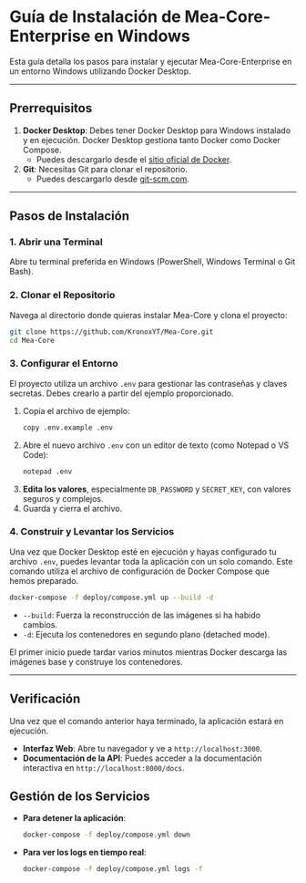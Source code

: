 # Guía de Instalación de Mea-Core-Enterprise en Windows

Esta guía detalla los pasos para instalar y ejecutar Mea-Core-Enterprise en un entorno Windows utilizando Docker Desktop.

---

## Prerrequisitos

1.  **Docker Desktop**: Debes tener Docker Desktop para Windows instalado y en ejecución. Docker Desktop gestiona tanto Docker como Docker Compose.
    -   Puedes descargarlo desde el [sitio oficial de Docker](https://www.docker.com/products/docker-desktop/).
2.  **Git**: Necesitas Git para clonar el repositorio.
    -   Puedes descargarlo desde [git-scm.com](https://git-scm.com/download/win).

---

## Pasos de Instalación

### 1. Abrir una Terminal

Abre tu terminal preferida en Windows (PowerShell, Windows Terminal o Git Bash).

### 2. Clonar el Repositorio

Navega al directorio donde quieras instalar Mea-Core y clona el proyecto:

```sh
git clone https://github.com/KronoxYT/Mea-Core.git
cd Mea-Core
```

### 3. Configurar el Entorno

El proyecto utiliza un archivo `.env` para gestionar las contraseñas y claves secretas. Debes crearlo a partir del ejemplo proporcionado.

1.  Copia el archivo de ejemplo:
    ```sh
    copy .env.example .env
    ```
2.  Abre el nuevo archivo `.env` con un editor de texto (como Notepad o VS Code):
    ```sh
    notepad .env
    ```
3.  **Edita los valores**, especialmente `DB_PASSWORD` y `SECRET_KEY`, con valores seguros y complejos.
4.  Guarda y cierra el archivo.

### 4. Construir y Levantar los Servicios

Una vez que Docker Desktop esté en ejecución y hayas configurado tu archivo `.env`, puedes levantar toda la aplicación con un solo comando. Este comando utiliza el archivo de configuración de Docker Compose que hemos preparado.

```sh
docker-compose -f deploy/compose.yml up --build -d
```

-   `--build`: Fuerza la reconstrucción de las imágenes si ha habido cambios.
-   `-d`: Ejecuta los contenedores en segundo plano (detached mode).

El primer inicio puede tardar varios minutos mientras Docker descarga las imágenes base y construye los contenedores.

---

## Verificación

Una vez que el comando anterior haya terminado, la aplicación estará en ejecución.

-   **Interfaz Web**: Abre tu navegador y ve a `http://localhost:3000`.
-   **Documentación de la API**: Puedes acceder a la documentación interactiva en `http://localhost:8000/docs`.

## Gestión de los Servicios

-   **Para detener la aplicación**:
    ```sh
    docker-compose -f deploy/compose.yml down
    ```
-   **Para ver los logs en tiempo real**:
    ```sh
    docker-compose -f deploy/compose.yml logs -f
    ```
